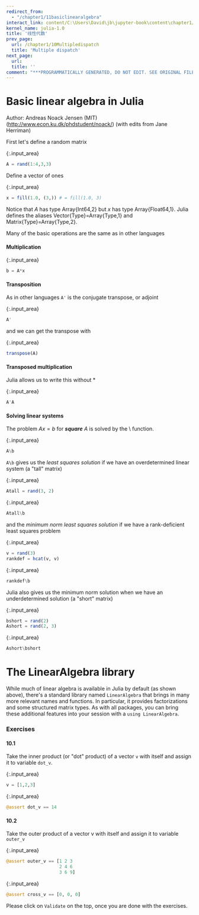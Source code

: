 ```yaml
---
redirect_from:
  - "/chapter1/11basiclinearalgebra"
interact_link: content/C:\Users\David\jb\jupyter-book\content\chapter1/11Basiclinearalgebra.ipynb
kernel_name: julia-1.0
title: '线性代数'
prev_page:
  url: /chapter1/10Multipledispatch
  title: 'Multiple dispatch'
next_page:
  url: 
  title: ''
comment: "***PROGRAMMATICALLY GENERATED, DO NOT EDIT. SEE ORIGINAL FILES IN /content***"
---
```


# Basic linear algebra in Julia
Author: Andreas Noack Jensen (MIT) (http://www.econ.ku.dk/phdstudent/noack/)
(with edits from Jane Herriman)

First let's define a random matrix



{:.input_area}
```julia
A = rand(1:4,3,3)
```


Define a vector of ones



{:.input_area}
```julia
x = fill(1.0, (3,)) # = fill(1.0, 3)
```


Notice that $A$ has type Array{Int64,2} but $x$ has type Array{Float64,1}. Julia defines the aliases Vector{Type}=Array{Type,1} and Matrix{Type}=Array{Type,2}. 

Many of the basic operations are the same as in other languages
#### Multiplication



{:.input_area}
```julia
b = A*x
```


#### Transposition
As in other languages `A'` is the conjugate transpose, or adjoint



{:.input_area}
```julia
A'
```


and we can get the transpose with



{:.input_area}
```julia
transpose(A)
```


#### Transposed multiplication
Julia allows us to write this without *



{:.input_area}
```julia
A'A
```


#### Solving linear systems
The problem $Ax=b$ for ***square*** $A$ is solved by the \ function.



{:.input_area}
```julia
A\b
```


`A\b` gives us the *least squares solution* if we have an overdetermined linear system (a "tall" matrix)



{:.input_area}
```julia
Atall = rand(3, 2)
```




{:.input_area}
```julia
Atall\b
```


and the *minimum norm least squares solution* if we have a rank-deficient least squares problem



{:.input_area}
```julia
v = rand(3)
rankdef = hcat(v, v)
```




{:.input_area}
```julia
rankdef\b
```


Julia also gives us the minimum norm solution when we have an underdetermined solution (a "short" matrix)



{:.input_area}
```julia
bshort = rand(2)
Ashort = rand(2, 3)
```




{:.input_area}
```julia
Ashort\bshort
```


# The LinearAlgebra library

While much of linear algebra is available in Julia by default (as shown above), there's a standard library named `LinearAlgebra` that brings in many more relevant names and functions. In particular, it provides factorizations and some structured matrix types.  As with all packages, you can bring these additional features into your session with a `using LinearAlgebra`.

### Exercises

#### 10.1
Take the inner product (or "dot" product) of a vector `v` with itself and assign it to variable `dot_v`.





{:.input_area}
```julia
v = [1,2,3]
```




{:.input_area}
```julia
@assert dot_v == 14
```


#### 10.2
Take the outer product of a vector v with itself and assign it to variable `outer_v`



{:.input_area}
```julia
@assert outer_v == [1 2 3
                    2 4 6
                    3 6 9]
```




{:.input_area}
```julia
@assert cross_v == [0, 0, 0]
```


Please click on `Validate` on the top, once you are done with the exercises.

